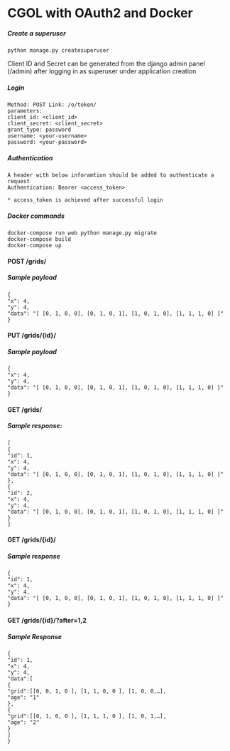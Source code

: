 # CGOL with OAuth2 and Docker



##### Create a superuser
`python manage.py createsuperuser`

Client ID and Secret can be generated from the django admin panel (/admin) after logging in as superuser under application creation


##### Login 
```
Method: POST Link: /o/token/
parameters:
client_id: <client_id>
client_secret: <client_secret>
grant_type: password
username: <your-username>
password: <your-password>
```

##### Authentication

```
A header with below inforamtion should be added to authenticate a request
Authentication: Bearer <access_token>

* access_token is achieved after successful login
```

##### Docker commands

```
docker-compose run web python manage.py migrate
docker-compose build
docker-compose up
```




#### POST /grids/
##### Sample payload
```
{
"x": 4,
"y": 4,
"data": "[ [0, 1, 0, 0], [0, 1, 0, 1], [1, 0, 1, 0], [1, 1, 1, 0] ]"
}
```

#### PUT /grids/{id}/
##### Sample payload
```
{
"x": 4,
"y": 4,
"data": "[ [0, 1, 0, 0], [0, 1, 0, 1], [1, 0, 1, 0], [1, 1, 1, 0] ]"
}
```

#### GET /grids/
##### Sample response:
```
[
{
"id": 1,
"x": 4,
"y": 4,
"data": "[ [0, 1, 0, 0], [0, 1, 0, 1], [1, 0, 1, 0], [1, 1, 1, 0] ]"
},
{
"id": 2,
"x": 4,
"y": 4,
"data": "[ [0, 1, 0, 0], [0, 1, 0, 1], [1, 0, 1, 0], [1, 1, 1, 0] ]"
}
]
```

#### GET /grids/{id}/
##### Sample response
```
{
"id": 1,
"x": 4,
"y": 4,
"data": "[ [0, 1, 0, 0], [0, 1, 0, 1], [1, 0, 1, 0], [1, 1, 1, 0] ]"
}
```

#### GET /grids/{id}/?after=1,2
##### Sample Response
```
{
"id": 1,
"x": 4,
"y": 4,
"data":[
{
"grid":[[0, 0, 1, 0 ], [1, 1, 0, 0 ], [1, 0, 0,…],
"age": "1"
},
{
"grid":[[0, 1, 0, 0 ], [1, 1, 1, 0 ], [1, 0, 1,…],
"age": "2"
}
]
}
```
